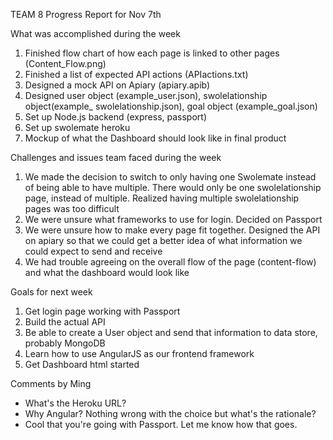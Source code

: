 TEAM 8
Progress Report for Nov 7th

What was accomplished during the week 

1. Finished flow chart of how each page is linked to other pages
   (Content_Flow.png)
2. Finished a list of expected API actions
   (APIactions.txt)
3. Designed a mock API on Apiary
   (apiary.apib)
4. Designed user object (example_user.json), swolelationship object(example_
   swolelationship.json), goal object (example_goal.json)
5. Set up Node.js backend (express, passport)
6. Set up swolemate heroku 
7. Mockup of what the Dashboard should look like in final product


Challenges and issues team faced during the week

1. We made the decision to switch to only having one Swolemate instead of 
   being able to have multiple. There would only be one swolelationship page,
   instead of multiple. Realized having multiple swolelationship pages was
   too difficult
2. We were unsure what frameworks to use for login. Decided on Passport
3. We were unsure how to make every page fit together. Designed the API on 
   apiary so that we could get a better idea of what information we could 
   expect to send and receive
4. We had trouble agreeing on the overall flow of the page (content-flow) and
   what the dashboard would look like

Goals for next week
1. Get login page working with Passport
2. Build the actual API
3. Be able to create a User object and send that information to data store,
   probably MongoDB
4. Learn how to use AngularJS as our frontend framework
5. Get Dashboard html started

Comments by Ming
* What's the Heroku URL?
* Why Angular? Nothing wrong with the choice but what's the rationale?
* Cool that you're going with Passport.  Let me know how that goes.
